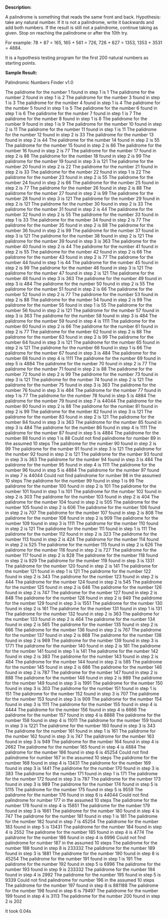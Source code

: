 **Description:**

A palindrome is something that reads the same front and back.
Hypothesis: take any natural number. If it is not a palindrome,
write it backwards and add both numbers. If the result is still not a palindrome,
continue taking as given. Stop on reaching the palindrome or after the 10th try.

For example: 78 + 87 = 165, 165 + 561 = 726, 726 + 627 = 1353, 1353 + 3531 = 4884.

It is a hypothesis testing program for the first 200 natural numbers as starting points.

**Sample Result:**

Palindromic Numbers Finder v1.0

The palidrome for the number 1 found in step 1 is 1
The palidrome for the number 2 found in step 1 is 2
The palidrome for the number 3 found in step 1 is 3
The palidrome for the number 4 found in step 1 is 4
The palidrome for the number 5 found in step 1 is 5
The palidrome for the number 6 found in step 1 is 6
The palidrome for the number 7 found in step 1 is 7
The palidrome for the number 8 found in step 1 is 8
The palidrome for the number 9 found in step 1 is 9
The palidrome for the number 10 found in step 2 is 11
The palidrome for the number 11 found in step 1 is 11
The palidrome for the number 12 found in step 2 is 33
The palidrome for the number 13 found in step 2 is 44
The palidrome for the number 14 found in step 2 is 55
The palidrome for the number 15 found in step 2 is 66
The palidrome for the number 16 found in step 2 is 77
The palidrome for the number 17 found in step 2 is 88
The palidrome for the number 18 found in step 2 is 99
The palidrome for the number 19 found in step 3 is 121
The palidrome for the number 20 found in step 2 is 22
The palidrome for the number 21 found in step 2 is 33
The palidrome for the number 22 found in step 1 is 22
The palidrome for the number 23 found in step 2 is 55
The palidrome for the number 24 found in step 2 is 66
The palidrome for the number 25 found in step 2 is 77
The palidrome for the number 26 found in step 2 is 88
The palidrome for the number 27 found in step 2 is 99
The palidrome for the number 28 found in step 3 is 121
The palidrome for the number 29 found in step 2 is 121
The palidrome for the number 30 found in step 2 is 33
The palidrome for the number 31 found in step 2 is 44
The palidrome for the number 32 found in step 2 is 55
The palidrome for the number 33 found in step 1 is 33
The palidrome for the number 34 found in step 2 is 77
The palidrome for the number 35 found in step 2 is 88
The palidrome for the number 36 found in step 2 is 99
The palidrome for the number 37 found in step 3 is 121
The palidrome for the number 38 found in step 2 is 121
The palidrome for the number 39 found in step 3 is 363
The palidrome for the number 40 found in step 2 is 44
The palidrome for the number 41 found in step 2 is 55
The palidrome for the number 42 found in step 2 is 66
The palidrome for the number 43 found in step 2 is 77
The palidrome for the number 44 found in step 1 is 44
The palidrome for the number 45 found in step 2 is 99
The palidrome for the number 46 found in step 3 is 121
The palidrome for the number 47 found in step 2 is 121
The palidrome for the number 48 found in step 3 is 363
The palidrome for the number 49 found in step 3 is 484
The palidrome for the number 50 found in step 2 is 55
The palidrome for the number 51 found in step 2 is 66
The palidrome for the number 52 found in step 2 is 77
The palidrome for the number 53 found in step 2 is 88
The palidrome for the number 54 found in step 2 is 99
The palidrome for the number 55 found in step 1 is 55
The palidrome for the number 56 found in step 2 is 121
The palidrome for the number 57 found in step 3 is 363
The palidrome for the number 58 found in step 3 is 484
The palidrome for the number 59 found in step 4 is 1111
The palidrome for the number 60 found in step 2 is 66
The palidrome for the number 61 found in step 2 is 77
The palidrome for the number 62 found in step 2 is 88
The palidrome for the number 63 found in step 2 is 99
The palidrome for the number 64 found in step 3 is 121
The palidrome for the number 65 found in step 2 is 121
The palidrome for the number 66 found in step 1 is 66
The palidrome for the number 67 found in step 3 is 484
The palidrome for the number 68 found in step 4 is 1111
The palidrome for the number 69 found in step 5 is 4884
The palidrome for the number 70 found in step 2 is 77
The palidrome for the number 71 found in step 2 is 88
The palidrome for the number 72 found in step 2 is 99
The palidrome for the number 73 found in step 3 is 121
The palidrome for the number 74 found in step 2 is 121
The palidrome for the number 75 found in step 3 is 363
The palidrome for the number 76 found in step 3 is 484
The palidrome for the number 77 found in step 1 is 77
The palidrome for the number 78 found in step 5 is 4884
The palidrome for the number 79 found in step 7 is 44044
The palidrome for the number 80 found in step 2 is 88
The palidrome for the number 81 found in step 2 is 99
The palidrome for the number 82 found in step 3 is 121
The palidrome for the number 83 found in step 2 is 121
The palidrome for the number 84 found in step 3 is 363
The palidrome for the number 85 found in step 3 is 484
The palidrome for the number 86 found in step 4 is 1111
The palidrome for the number 87 found in step 5 is 4884
The palidrome for the number 88 found in step 1 is 88
Could not find palindrome for number 89 in the assumed 10 steps
The palidrome for the number 90 found in step 2 is 99
The palidrome for the number 91 found in step 3 is 121
The palidrome for the number 92 found in step 2 is 121
The palidrome for the number 93 found in step 3 is 363
The palidrome for the number 94 found in step 3 is 484
The palidrome for the number 95 found in step 4 is 1111
The palidrome for the number 96 found in step 5 is 4884
The palidrome for the number 97 found in step 7 is 44044
Could not find palindrome for number 98 in the assumed 10 steps
The palidrome for the number 99 found in step 1 is 99
The palidrome for the number 100 found in step 2 is 101
The palidrome for the number 101 found in step 1 is 101
The palidrome for the number 102 found in step 2 is 303
The palidrome for the number 103 found in step 2 is 404
The palidrome for the number 104 found in step 2 is 505
The palidrome for the number 105 found in step 2 is 606
The palidrome for the number 106 found in step 2 is 707
The palidrome for the number 107 found in step 2 is 808
The palidrome for the number 108 found in step 2 is 909
The palidrome for the number 109 found in step 3 is 1111
The palidrome for the number 110 found in step 2 is 121
The palidrome for the number 111 found in step 1 is 111
The palidrome for the number 112 found in step 2 is 323
The palidrome for the number 113 found in step 2 is 424
The palidrome for the number 114 found in step 2 is 525
The palidrome for the number 115 found in step 2 is 626
The palidrome for the number 116 found in step 2 is 727
The palidrome for the number 117 found in step 2 is 828
The palidrome for the number 118 found in step 2 is 929
The palidrome for the number 119 found in step 3 is 1331
The palidrome for the number 120 found in step 2 is 141
The palidrome for the number 121 found in step 1 is 121
The palidrome for the number 122 found in step 2 is 343
The palidrome for the number 123 found in step 2 is 444
The palidrome for the number 124 found in step 2 is 545
The palidrome for the number 125 found in step 2 is 646
The palidrome for the number 126 found in step 2 is 747
The palidrome for the number 127 found in step 2 is 848
The palidrome for the number 128 found in step 2 is 949
The palidrome for the number 129 found in step 3 is 1551
The palidrome for the number 130 found in step 2 is 161
The palidrome for the number 131 found in step 1 is 131
The palidrome for the number 132 found in step 2 is 363
The palidrome for the number 133 found in step 2 is 464
The palidrome for the number 134 found in step 2 is 565
The palidrome for the number 135 found in step 2 is 666
The palidrome for the number 136 found in step 2 is 767
The palidrome for the number 137 found in step 2 is 868
The palidrome for the number 138 found in step 2 is 969
The palidrome for the number 139 found in step 3 is 1771
The palidrome for the number 140 found in step 2 is 181
The palidrome for the number 141 found in step 1 is 141
The palidrome for the number 142 found in step 2 is 383
The palidrome for the number 143 found in step 2 is 484
The palidrome for the number 144 found in step 2 is 585
The palidrome for the number 145 found in step 2 is 686
The palidrome for the number 146 found in step 2 is 787
The palidrome for the number 147 found in step 2 is 888
The palidrome for the number 148 found in step 2 is 989
The palidrome for the number 149 found in step 3 is 1991
The palidrome for the number 150 found in step 3 is 303
The palidrome for the number 151 found in step 1 is 151
The palidrome for the number 152 found in step 3 is 707
The palidrome for the number 153 found in step 3 is 909
The palidrome for the number 154 found in step 3 is 1111
The palidrome for the number 155 found in step 4 is 4444
The palidrome for the number 156 found in step 4 is 6666
The palidrome for the number 157 found in step 4 is 8888
The palidrome for the number 158 found in step 4 is 11011
The palidrome for the number 159 found in step 3 is 1221
The palidrome for the number 160 found in step 3 is 343
The palidrome for the number 161 found in step 1 is 161
The palidrome for the number 162 found in step 3 is 747
The palidrome for the number 163 found in step 3 is 949
The palidrome for the number 164 found in step 4 is 2662
The palidrome for the number 165 found in step 4 is 4884
The palidrome for the number 166 found in step 6 is 45254
Could not find palindrome for number 167 in the assumed 10 steps
The palidrome for the number 168 found in step 4 is 13431
The palidrome for the number 169 found in step 3 is 1441
The palidrome for the number 170 found in step 3 is 383
The palidrome for the number 171 found in step 1 is 171
The palidrome for the number 172 found in step 3 is 787
The palidrome for the number 173 found in step 3 is 989
The palidrome for the number 174 found in step 5 is 5115
The palidrome for the number 175 found in step 5 is 9559
The palidrome for the number 176 found in step 6 is 44044
Could not find palindrome for number 177 in the assumed 10 steps
The palidrome for the number 178 found in step 4 is 15851
The palidrome for the number 179 found in step 3 is 1661
The palidrome for the number 180 found in step 4 is 747
The palidrome for the number 181 found in step 1 is 181
The palidrome for the number 182 found in step 7 is 45254
The palidrome for the number 183 found in step 5 is 13431
The palidrome for the number 184 found in step 4 is 2552
The palidrome for the number 185 found in step 4 is 4774
The palidrome for the number 186 found in step 4 is 6996
Could not find palindrome for number 187 in the assumed 10 steps
The palidrome for the number 188 found in step 8 is 233332
The palidrome for the number 189 found in step 3 is 1881
The palidrome for the number 190 found in step 8 is 45254
The palidrome for the number 191 found in step 1 is 191
The palidrome for the number 192 found in step 5 is 6996
The palidrome for the number 193 found in step 9 is 233332
The palidrome for the number 194 found in step 4 is 2992
The palidrome for the number 195 found in step 5 is 9339
Could not find palindrome for number 196 in the assumed 10 steps
The palidrome for the number 197 found in step 8 is 881188
The palidrome for the number 198 found in step 6 is 79497
The palidrome for the number 199 found in step 4 is 3113
The palidrome for the number 200 found in step 2 is 202

It took 0.04s
